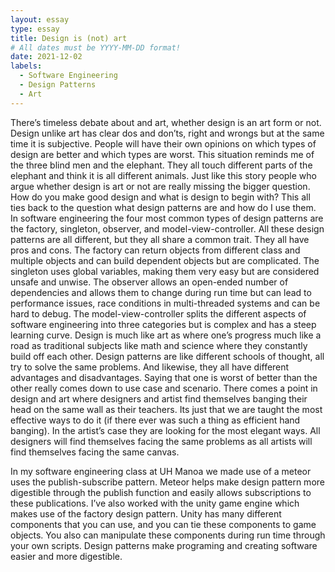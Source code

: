 ```yaml
---
layout: essay
type: essay
title: Design is (not) art
# All dates must be YYYY-MM-DD format!
date: 2021-12-02
labels:
  - Software Engineering
  - Design Patterns
  - Art
---
```


There’s timeless debate about and art, whether design is an art form or not. Design unlike art has clear dos and don’ts, right and wrongs but at the same time it is subjective. People will have their own opinions on which types of design are better and which types are worst. This situation reminds me of the three blind men and the elephant. They all touch different parts of the elephant and think it is all different animals. Just like this story people who argue whether design is art or not are really missing the bigger question. How do you make good design and what is design to begin with? This all ties back to the question what design patterns are and how do I use them. In software engineering the four most common types of design patterns are the factory, singleton, observer, and model-view-controller. All these design patterns are all different, but they all share a common trait. They all have pros and cons. The factory can return objects from different class and multiple objects and can build dependent objects but are complicated. The singleton uses global variables, making them very easy but are considered unsafe and unwise. The observer allows an open-ended number of dependencies and allows them to change during run time but can lead to performance issues, race conditions in multi-threaded systems and can be hard to debug. The model-view-controller splits the different aspects of software engineering into three categories but is complex and has a steep learning curve. Design is much like art as where one’s progress much like a road as traditional subjects like math and science where they constantly build off each other. Design patterns are like different schools of thought, all try to solve the same problems. And likewise, they all have different advantages and disadvantages. Saying that one is worst of better than the other really comes down to use case and scenario. There comes a point in design and art where designers and artist find themselves banging their head on the same wall as their teachers. Its just that we are taught the most effective ways to do it (if there ever was such a thing as efficient hand banging). In the artist’s case they are looking for the most elegant ways. All designers will find themselves facing the same problems as all artists will find themselves facing the same canvas. 

In my software engineering class at UH Manoa we made use of a meteor uses the publish-subscribe pattern. Meteor helps make design pattern more digestible through the publish function and easily allows subscriptions to these publications. I’ve also worked with the unity game engine which makes use of the factory design pattern. Unity has many different components that you can use, and you can tie these components to game objects.  You also can manipulate these components during run time through your own scripts. Design patterns make programing and creating software easier and more digestible.


